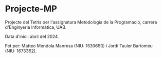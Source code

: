 # Projecte-MP

Projecte del Tetris per l'assignatura Metodologia de la Programació, carrera d'Enginyeria Informàtica, UAB.

Data d'inici: abril del 2024.

Fet per: Matteo Mendola Manresa (NIU: 1630650) i Jordi Tauler Bartomeu (NIU: 1673362).
